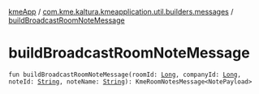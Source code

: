 [kmeApp](../index.md) / [com.kme.kaltura.kmeapplication.util.builders.messages](index.md) / [buildBroadcastRoomNoteMessage](./build-broadcast-room-note-message.md)

# buildBroadcastRoomNoteMessage

`fun buildBroadcastRoomNoteMessage(roomId: `[`Long`](https://kotlinlang.org/api/latest/jvm/stdlib/kotlin/-long/index.html)`, companyId: `[`Long`](https://kotlinlang.org/api/latest/jvm/stdlib/kotlin/-long/index.html)`, noteId: `[`String`](https://kotlinlang.org/api/latest/jvm/stdlib/kotlin/-string/index.html)`, noteName: `[`String`](https://kotlinlang.org/api/latest/jvm/stdlib/kotlin/-string/index.html)`): KmeRoomNotesMessage<NotePayload>`